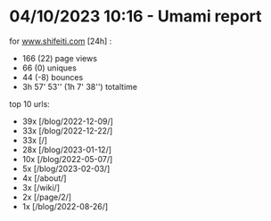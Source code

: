 # 04/10/2023 10:16 - Umami report
for www.shifeiti.com [24h] :

 - 166 (22) page views
 - 66 (0) uniques
 - 44 (-8) bounces
 - 3h 57' 53'' (1h 7' 38'') totaltime


top 10 urls:
 - 39x [/blog/2022-12-09/]
 - 33x [/blog/2022-12-22/]
 - 33x [/]
 - 28x [/blog/2023-01-12/]
 - 10x [/blog/2022-05-07/]
 - 5x [/blog/2023-02-03/]
 - 4x [/about/]
 - 3x [/wiki/]
 - 2x [/page/2/]
 - 1x [/blog/2022-08-26/]


